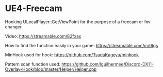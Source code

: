 # UE4-Freecam
Hooking ULocalPlayer::GetViewPoint for the purpose of a freecam or fov changer.

Video: https://streamable.com/82fxax

How to find the function easily in your game: https://streamable.com/mr0lgs

MinHook used for hook: https://github.com/TsudaKageyu/minhook

Pattern scan function used: https://github.com/lguilhermee/Discord-DX11-Overlay-Hook/blob/master/Helper/Helper.cpp 
